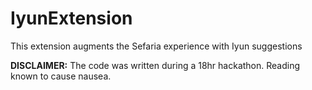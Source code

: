 # IyunExtension
This extension augments the Sefaria experience with Iyun suggestions

**DISCLAIMER:** The code was written during a 18hr hackathon. Reading known to cause nausea.
